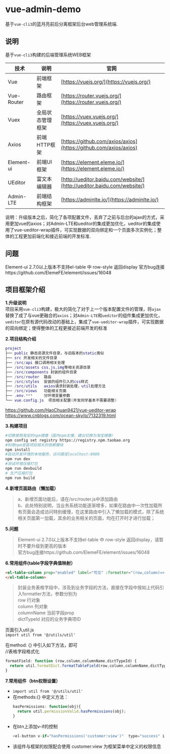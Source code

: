 # vue-admin-demo
基于`vue-cli3`的蓝月亮前后分离框架后台web管理系统端.

## 说明  
基于`vue-cli3`构建的后端管理系统WEB框架  

技术 | 说明 | 官网
---- | ---- | ----
Vue | 前端框架 | [https://vuejs.org/](https://vuejs.org/)
Vue-Router | 路由框架 | [https://router.vuejs.org/](https://router.vuejs.org/)
Vuex | 全局状态管理框架 | [https://vuex.vuejs.org/](https://vuex.vuejs.org/)
Axios | 前端HTTP框架 | [https://github.com/axios/axios](https://github.com/axios/axios)
Element-ui | 前端UI框架 | [https://element.eleme.io/](https://element.eleme.io/)
UEditor | 富文本编辑器 | [http://ueditor.baidu.com/website/](http://ueditor.baidu.com/website/)
Admin-LTE | 前端结构框架 | [https://adminlte.io/](https://adminlte.io/)

说明：升级版本之后，简化了各项配置文件，丢弃了之前与后台的ajax的方式，采用更加vue的axios；对Admin-LTE和ueditor的集成更加优化，ueditor的集成使用了vue-ueditor-wrap插件，可实现数据的双向绑定和一个页面多次实例化；整体的工程更加前端化和接近前端的开发标准.

## 问题
Element-ui 2.7.0以上版本不支持el-table 中 row-style  返回display
官方bug连接https://github.com/ElemeFE/element/issues/16048

## 项目框架介绍
**1.升级说明**  
项目采用`vue-cli3`构建，极大的简化了对于上一个版本配置文件的管理，将`ajax`替换了成了与vue更融合的`axios`；对`Admin-LTE`和`ueditor`的组件集成更加优化，`ueditor`在原有源代码改动的基础上，集成了`vue-ueditor-wrap`插件，可实现数据的双向绑定；使得整体的工程更接近前端开发的标准

**2.项目结构介绍**
``` lua
project
├── public 静态资源文件目录，与旧版本的static类似  
├── src 开发相关的文件目录  
├── /src/api 接口调用相关处理  
├── /src/assets css,js,img等相关资源目录  
├── /src/components 封装的组件目录  
├── /src/router  路由  
├── /src/styles  安装的组件引入的css样式  
├── /src/utils   axios请求封装处理，util处理方法  
├── /src/views   功能相关页面
├── .env.***     分环境变量参数
└── vue.config.js  项目相关配置(开发同学基本不需要调整) 
```

https://github.com/HaoChuan9421/vue-ueditor-wrap  
https://www.cnblogs.com/ocean-sky/p/7132319.html


**3.构建项目**
```bash
#切换使用淘宝的npm镜像（国内npm太慢，建议切换为淘宝镜像）
npm config set registry https://registry.npm.taobao.org
#利用npm安装项目相关的依赖模块
npm install 
#启动开发环境的本地服务，访问路径localhost:8080
npm run dev
#测试环境压缩打包 
npm run devbuild
# 生产压缩打包
npm run build
```

**4.新增页面路由（懒加载）**  
> a、新增页面功能后，请在/src/router.js中添加路由  
> b、此处特别说明，当业务系统功能逐渐增多，如果在路由中一次性加载所有页面会造成访问特别缓慢，在这里路由中引入了懒加载的模式，除了系统相关页面第一加载，其余的业务相关的页面，均在打开时才进行加载；

**5.问题**  
> Element-ui 2.7.0以上版本不支持el-table 中 row-style  返回display，请暂时不要升级到更高的版本  
> 官方bug连接https://github.com/ElemeFE/element/issues/16048

**6.常用组件(table字段字典值映射）**  
```html
<el-table-column prop="enabled" label="可见" :formatter="(row,column)=>formatField(row,column,'enabled','IF_ENABLED')">
</el-table-column>
```
> 封装业务表格字段中，涉及到业务字段的方法，直接在字段中按如上代码引入formatter方法，参数分别为  
row 行对象  
column  列对象  
columnName  当前字段prop  
dictTypeId  对应的业务字典项ID  

页面引入util.js  
  `import util from '@/utils/util' ` 

在method: {} 中引入如下方法，即可  
//表格字段格式化  
```js
formatField: function (row,column,columnName,dictTypeId) {  
  return util.formatDict.formatTableField(row,column,columnName,dictTypeId);  
}  
```

**7.常用组件（btn权限设置）**  
- `import util from '@/utils/util'`
- 在methods:{} 中定义方法：  
  ```js
  hasPermissions: function(obj){
    return util.permissionValid.hasPermissions(obj);
  }
  ```
- 在btn上添加v-if的控制  
  ```js
  <el-button v-if="hasPermissions('customer:view')"  type="success" icon="plus" v-on:click="handleAdd">新增</el-button>
  ```
- 该组件与框架的权限配合使用 customer:view 为框架菜单中定义的权限信息 
